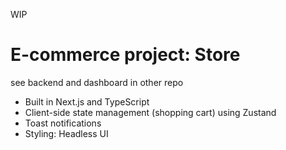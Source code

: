WIP

# E-commerce project: Store

see backend and dashboard in other repo

- Built in Next.js and TypeScript
- Client-side state management (shopping cart) using Zustand
- Toast notifications
- Styling: Headless UI
